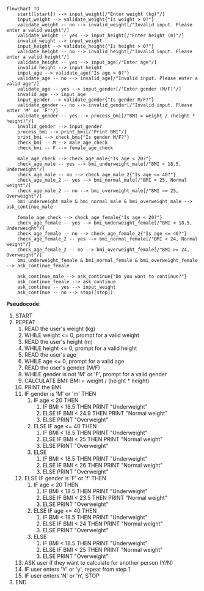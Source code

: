 ```mermaid
flowchart TD
    start([start]) --> input_weight[/"Enter weight (kg)"/]
    input_weight --> validate_weight{"Is weight > 0?"}
    validate_weight -- no --> invalid_weight[/"Invalid input. Please enter a valid weight"/]
    validate_weight -- yes --> input_height[/"Enter height (m)"/]
    invalid_weight --> input_weight
    input_height --> validate_height{"Is height > 0?"}
    validate_height -- no --> invalid_height[/"Invalid input. Please enter a valid height"/]
    validate_height -- yes --> input_age[/"Enter age"/]
    invalid_height --> input_height
    input_age --> validate_age{"Is age > 0?"}
    validate_age -- no --> invalid_age[/"Invalid input. Please enter a valid age"/]
    validate_age -- yes --> input_gender[/"Enter gender (M/F)"/]
    invalid_age --> input_age
    input_gender --> validate_gender{"Is gender M/F?"}
    validate_gender -- no --> invalid_gender[/"Invalid input. Please enter 'M' or 'F'"/]
    validate_gender -- yes --> process_bmi[/"BMI = weight / (height * height)"/]
    invalid_gender --> input_gender
    process_bmi --> print_bmi[/"Print BMI"/]
    print_bmi --> check_bmi{"Is gender M/F?"}
    check_bmi -- M --> male_age_check
    check_bmi -- F --> female_age_check

    male_age_check --> check_age_male{"Is age < 20?"}
    check_age_male -- yes --> bmi_underweight_male[/"BMI < 18.5, Underweight"/]
    check_age_male -- no --> check_age_male_2{"Is age <= 40?"}
    check_age_male_2 -- yes --> bmi_normal_male[/"BMI < 25, Normal weight"/]
    check_age_male_2 -- no --> bmi_overweight_male[/"BMI >= 25, Overweight"/]
    bmi_underweight_male & bmi_normal_male & bmi_overweight_male --> ask_continue_male

    female_age_check --> check_age_female{"Is age < 20?"}
    check_age_female -- yes --> bmi_underweight_female[/"BMI < 18.5, Underweight"/]
    check_age_female -- no --> check_age_female_2{"Is age <= 40?"}
    check_age_female_2 -- yes --> bmi_normal_female[/"BMI < 24, Normal weight"/]
    check_age_female_2 -- no --> bmi_overweight_female[/"BMI >= 24, Overweight"/]
    bmi_underweight_female & bmi_normal_female & bmi_overweight_female --> ask_continue_female

    ask_continue_male --> ask_continue{"Do you want to continue?"}
    ask_continue_female --> ask_continue
    ask_continue -- yes --> input_weight
    ask_continue -- no --> stop([stop])
```
**Pseudocode**:

1. START
2. REPEAT
   1. READ the user's weight (kg)
   2. WHILE weight <= 0, prompt for a valid weight
   3. READ the user's height (m)
   4. WHILE height <= 0, prompt for a valid height
   5. READ the user's age
   6. WHILE age <= 0, prompt for a valid age
   7. READ the user's gender (M/F)
   8. WHILE gender is not 'M' or 'F', prompt for a valid gender
   9. CALCULATE BMI: BMI = weight / (height * height)
   10. PRINT the BMI
   11. IF gender is 'M' or 'm' THEN
       1. IF age < 20 THEN
           1. IF BMI < 18.5 THEN PRINT "Underweight"
           2. ELSE IF BMI < 24.9 THEN PRINT "Normal weight"
           3. ELSE PRINT "Overweight"
       2. ELSE IF age <= 40 THEN
           1. IF BMI < 18.5 THEN PRINT "Underweight"
           2. ELSE IF BMI < 25 THEN PRINT "Normal weight"
           3. ELSE PRINT "Overweight"
       3. ELSE
           1. IF BMI < 18.5 THEN PRINT "Underweight"
           2. ELSE IF BMI < 26 THEN PRINT "Normal weight"
           3. ELSE PRINT "Overweight"
   12. ELSE IF gender is 'F' or 'f' THEN
       1. IF age < 20 THEN
           1. IF BMI < 18.5 THEN PRINT "Underweight"
           2. ELSE IF BMI < 23.5 THEN PRINT "Normal weight"
           3. ELSE PRINT "Overweight"
       2. ELSE IF age <= 40 THEN
           1. IF BMI < 18.5 THEN PRINT "Underweight"
           2. ELSE IF BMI < 24 THEN PRINT "Normal weight"
           3. ELSE PRINT "Overweight"
       3. ELSE
           1. IF BMI < 18.5 THEN PRINT "Underweight"
           2. ELSE IF BMI < 25 THEN PRINT "Normal weight"
           3. ELSE PRINT "Overweight"
   13. ASK user if they want to calculate for another person (Y/N)
   14. IF user enters 'Y' or 'y', repeat from step 1
   15. IF user enters 'N' or 'n', STOP
3. END
